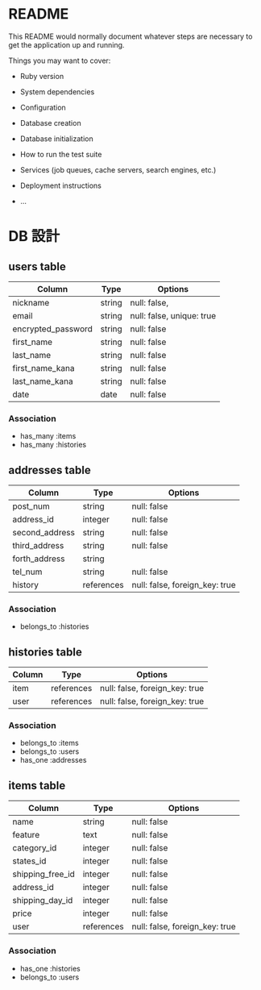 # README

This README would normally document whatever steps are necessary to get the
application up and running.

Things you may want to cover:

* Ruby version

* System dependencies

* Configuration

* Database creation

* Database initialization

* How to run the test suite

* Services (job queues, cache servers, search engines, etc.)

* Deployment instructions

* ...

# DB 設計 
 
## users table  
 
| Column             | Type                | Options                   | 
|--------------------|---------------------|---------------------------| 
| nickname           | string              | null: false,              | 
| email              | string              | null: false, unique: true | 
| encrypted_password | string              | null: false               | 
| first_name         | string              | null: false               | 
| last_name          | string              | null: false               | 
| first_name_kana    | string              | null: false               |  
| last_name_kana     | string              | null: false               | 
| date               | date                | null: false               | 
 
### Association 

* has_many :items 
* has_many :histories 
 

## addresses table 

| Column                              | Type       | Options                        | 
|-------------------------------------|------------|--------------------------------| 
| post_num                            | string     | null: false                    | 
| address_id                          | integer    | null: false                    | 
| second_address                      | string     | null: false                    | 
| third_address                       | string     | null: false                    | 
| forth_address                       | string     |                                | 
| tel_num                             | string     | null: false                    | 
| history                             | references | null: false, foreign_key: true | 

### Association 

- belongs_to :histories
 
 
## histories table 
 
| Column      | Type       | Options                        | 
|-------------|------------|--------------------------------| 
| item        | references | null: false, foreign_key: true | 
| user        | references | null: false, foreign_key: true | 
 
### Association 
 
- belongs_to :items 
- belongs_to :users 
- has_one    :addresses
 
## items table 
  
| Column             | Type       | Options                        | 
|--------------------|------------|--------------------------------| 
| name               | string     | null: false                    | 
| feature            | text       | null: false                    |
| category_id        | integer    | null: false                    | 
| states_id          | integer    | null: false                    | 
| shipping_free_id   | integer    | null: false                    | 
| address_id         | integer    | null: false                    | 
| shipping_day_id    | integer    | null: false                    | 
| price              | integer    | null: false                    | 
| user               | references | null: false, foreign_key: true | 
 
### Association 
 
- has_one :histories
- belongs_to :users 